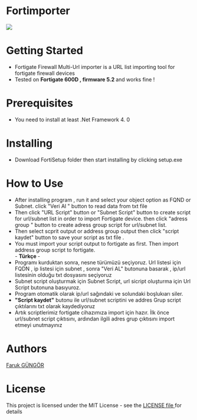 # Fortimporter
<img src="https://portforward.com/help/firewall-to-internet.jpg">

# Getting Started 
- Fortigate Firewall Multi-Url importer is a URL list importing tool for fortigate firewall devices  </br>
- Tested on <b>Fortigate 600D , firmware 5.2 </b>and works fine ! </br>

# Prerequisites

- You need to install at least .Net Framework 4. 0 

# Installing 
- Download FortiSetup folder then start installing by clicking setup.exe  

# How to Use 
 - After installing program , run it and select your object option as FQND or Subnet. click "Veri Al "  button to read data from txt file </br>
- Then click "URL Script" button or "Subnet Script" button  to create script for url/subnet list in order to import Fortigate device. then click "adress group " button to create adress group script for url/subnet list. 
- Then select scprit output or address group output then click "script kaydet" button to save your script as txt file .
- You must import your script output to fortigate as first. Then import address group script to fortigate. </br>
 *-* <b>Türkçe </b>*-*  </br>
 - Programı kurduktan sonra, nesne  türümüzü seçiyoruz. Url listesi için FQDN , ip listesi için subnet , sonra "Veri AL" butonuna basarak , ip/url listesinin olduğu txt dosyasını seçiyoruz </br> 
 - Subnet script oluşturmak için Subnet Script, url sicript oluşturma için Url Script butonuna basıyuroz. </br>
 - Program otomatik olarak ip/url sağındaki ve solundaki boşlukıarı siler. </br>
 - <b>"Script kaydet"</b> butonu ile url/subnet scriptini ve addres Grup script çıktılarını txt olarak kaydediyoruz </br>
 - Artık scriptlerimiz fortigate cihazımıza import için hazır. İlk önce url/subnet script çıktısını, ardından ilgili adres grup çıktısını import etmeyi unutmayınız 
# Authors 

<a href="https://github.com/farcompen"> Faruk GÜNGÖR </a>

# License
This project is licensed under the MIT License - see the <a href="https://github.com/farcompen/Fortimporter/blob/master/LICENSE">LICENSE file </a> for details



